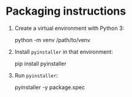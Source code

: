 Packaging instructions
======================

1. Create a virtual environment with Python 3:

     python -m venv /path/to/venv

2. Install `pyinstaller` in that environment:

     pip install pyinstaller

3. Run `pyinstaller`:

     pyinstaller -y package.spec
